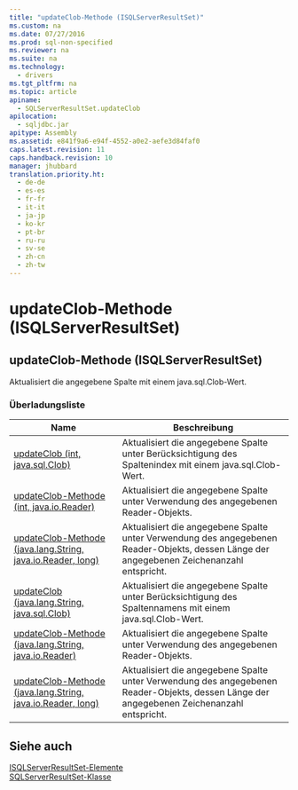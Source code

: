 ```yaml
---
title: "updateClob-Methode (ISQLServerResultSet)"
ms.custom: na
ms.date: 07/27/2016
ms.prod: sql-non-specified
ms.reviewer: na
ms.suite: na
ms.technology: 
  - drivers
ms.tgt_pltfrm: na
ms.topic: article
apiname: 
  - SQLServerResultSet.updateClob
apilocation: 
  - sqljdbc.jar
apitype: Assembly
ms.assetid: e841f9a6-e94f-4552-a0e2-aefe3d84faf0
caps.latest.revision: 11
caps.handback.revision: 10
manager: jhubbard
translation.priority.ht: 
  - de-de
  - es-es
  - fr-fr
  - it-it
  - ja-jp
  - ko-kr
  - pt-br
  - ru-ru
  - sv-se
  - zh-cn
  - zh-tw
---
```

# updateClob-Methode (ISQLServerResultSet)
    
## updateClob\-Methode \(ISQLServerResultSet\)  
 Aktualisiert die angegebene Spalte mit einem java.sql.Clob\-Wert.  
  
### Überladungsliste  
  
|Name|Beschreibung|  
|----------|------------------|  
|[updateClob \(int, java.sql.Clob\)](../content/updateClob-Method--int--java.sql.Clob-.md)|Aktualisiert die angegebene Spalte unter Berücksichtigung des Spaltenindex mit einem java.sql.Clob\-Wert.|  
|[updateClob-Methode &#40;int, java.io.Reader&#41;](../content/updateClob-Method--int--java.io.Reader-.md)|Aktualisiert die angegebene Spalte unter Verwendung des angegebenen Reader\-Objekts.|  
|[updateClob-Methode &#40;java.lang.String, java.io.Reader, long&#41;](../content/updateClob-Method--java.lang.String--java.io.Reader--long-.md)|Aktualisiert die angegebene Spalte unter Verwendung des angegebenen Reader\-Objekts, dessen Länge der angegebenen Zeichenanzahl entspricht.|  
|[updateClob \(java.lang.String, java.sql.Clob\)](../content/updateClob-Method--java.lang.String--java.sql.Clob-.md)|Aktualisiert die angegebene Spalte unter Berücksichtigung des Spaltennamens mit einem java.sql.Clob\-Wert.|  
|[updateClob-Methode &#40;java.lang.String, java.io.Reader&#41;](../content/updateClob-Method--java.lang.String--java.io.Reader-.md)|Aktualisiert die angegebene Spalte unter Verwendung des angegebenen Reader\-Objekts.|  
|[updateClob-Methode &#40;java.lang.String, java.io.Reader, long&#41;](../content/updateClob-Method--java.lang.String--java.io.Reader--long-.md)|Aktualisiert die angegebene Spalte unter Verwendung des angegebenen Reader\-Objekts, dessen Länge der angegebenen Zeichenanzahl entspricht.|  
  
## Siehe auch  
 [ISQLServerResultSet-Elemente](../content/SQLServerResultSet-Members.md)   
 [SQLServerResultSet-Klasse](../content/SQLServerResultSet-Class.md)  
  
  